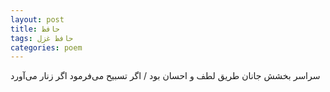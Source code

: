 ```yaml
---
layout: post
title: حافظ
tags: حافظ غزل
categories: poem
---
```


سراسر بخشش جانان طریق لطف و احسان بود / اگر تسبیح می‌فرمود اگر زنار می‌آورد